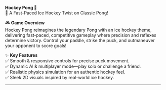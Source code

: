 **Hockey Pong 🏒**  
🔹 A Fast-Paced Ice Hockey Twist on Classic Pong!  

🎮 **Game Overview**  
Hockey Pong reimagines the legendary Pong with an ice hockey theme, delivering fast-paced, competitive gameplay where precision and reflexes determine victory. Control your paddle, strike the puck, and outmaneuver your opponent to score goals!  

✨ **Key Features**  
✅ Smooth & responsive controls for precise puck movement.  
✅ Dynamic AI & multiplayer mode—play solo or challenge a friend.  
✅ Realistic physics simulation for an authentic hockey feel.  
✅ Sleek 2D visuals inspired by real-world ice hockey.  

---  

